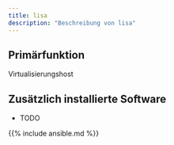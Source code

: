 ```yaml
---
title: lisa
description: "Beschreibung von lisa"
---
```


## Primärfunktion

Virtualisierungshost

## Zusätzlich installierte Software

* TODO

{{% include ansible.md %}}
